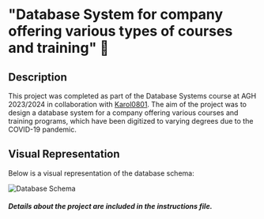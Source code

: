 # "Database System for company offering various types of courses and training"  🚀

## Description

This project was completed as part of the Database Systems course at AGH 2023/2024 in collaboration with <a href="https://github.com/Karol0801">Karol0801</a>. 
The aim of the project was to design a database system for a company offering various courses and training programs, 
which have been digitized to varying degrees due to the COVID-19 pandemic. 

## Visual Representation

Below is a visual representation of the database schema:

![Database Schema](Hotel_Database/Diagram.jpg)

#### *Details about the project are included in the instructions file.*
